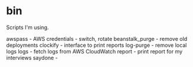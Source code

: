 # bin

Scripts I'm using.

awspass - AWS credentials - switch, rotate
beanstalk_purge - remove old deployments
clockify - interface to print reports 
log-purge - remove local logs
logs - fetch logs from AWS CloudWatch
report - print report for my interviews
saydone - 